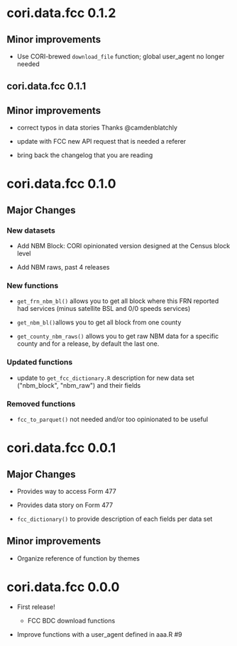 # cori.data.fcc 0.1.2

## Minor improvements 

* Use CORI-brewed `download_file` function; global user_agent no longer needed


## cori.data.fcc 0.1.1

## Minor improvements 

* correct typos in data stories Thanks @camdenblatchly

* update with FCC new API request that is needed a referer 

* bring back the changelog that you are reading


# cori.data.fcc 0.1.0

## Major Changes

### New datasets

*  Add NBM Block: CORI opinionated version designed at the Census block level

*  Add NBM raws, past 4 releases

### New functions

* `get_frn_nbm_bl()` allows you to get all block where this FRN reported had services (minus satellite BSL and 0/0 speeds services)

* `get_nbm_bl()`allows you to get all block from one county

* `get_county_nbm_raws()` allows you to get raw NBM data for a specific county and for a release, by default the last one. 

### Updated functions

* update to `get_fcc_dictionary.R` description for new data set ("nbm_block", "nbm_raw") and their fields

### Removed functions

* `fcc_to_parquet()` not needed and/or too opinionated to be useful

# cori.data.fcc 0.0.1

## Major Changes

* Provides way to access Form 477  

* Provides data story on Form 477

* `fcc_dictionary()` to provide description of each fields per data set

## Minor improvements 

* Organize reference of function by themes 


# cori.data.fcc 0.0.0

* First release! 
  - FCC BDC download functions

* Improve functions with a user_agent defined in aaa.R #9
